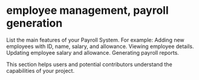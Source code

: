 # employee management, payroll generation
List the main features of your Payroll System. For example:
 Adding new employees with ID, name, salary, and allowance.
    Viewing employee details.
    Updating employee salary and allowance.
    Generating payroll reports.

This section helps users and potential contributors understand the capabilities of your project.
